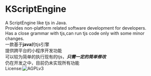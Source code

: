 # KScriptEngine   
A ScriptEngine like tjs in Java.  
Provides non-platform related software development for developers.  
Has a close grammar with tjs,can run tjs code only with some minor changes.  
一款基于**java**的tjs引擎  
提供跨平台的小程序开发功能  
可以较为简单的执行现有的tjs，***只需一定的简单修改***  
仍在开发之中，目前仍未实现所有功能    
License:![AGPLv3](https://www.ghostscript.com/images/agplv3-88x31.png)
